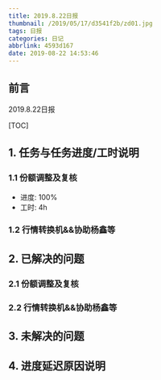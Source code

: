 ```yaml
---
title: 2019.8.22日报
thumbnail: /2019/05/17/d3541f2b/zd01.jpg
tags: 日报
categories: 日记
abbrlink: 4593d167
date: 2019-08-22 14:53:46
---
```


## 前言

2019.8.22日报

[TOC]

<!--More-->

## 1. 任务与任务进度/工时说明

### 1.1 份额调整及复核

- 进度: 100%
- 工时: 4h

### 1.2 行情转换机&&协助杨鑫等

## 2. 已解决的问题

### 2.1 份额调整及复核

### 2.2 行情转换机&&协助杨鑫等

## 3. 未解决的问题

## 4. 进度延迟原因说明
